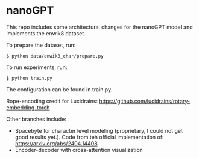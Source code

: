 
# nanoGPT

This repo includes some architectural changes for the nanoGPT model and implements the enwik8 dataset.

To prepare the dataset, run:
```
$ python data/enwik8_char/prepare.py
```


To run experiments, run:

```
$ python train.py
```

The configuration can be found in train.py.

Rope-encoding credit for Lucidrains: https://github.com/lucidrains/rotary-embedding-torch

Other branches include:
- Spacebyte for character level modeling (proprietary, I could not get good results yet.). Code from teh official implementation of: https://arxiv.org/abs/2404.14408
- Encoder-decoder with cross-attention visualization


